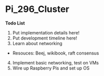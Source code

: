 # Pi_296_Cluster

**Todo List**
1. Put implementation details here!
2. Put development timeline here!
3. Learn about networking
  - Resouces: Beej, wikibook, raft consensus
4. Implement basic networking, test on VMs
5. Wire up Raspberry Pis and set up OS
